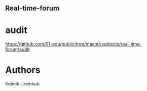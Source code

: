 ## Real-time-forum

# audit
https://github.com/01-edu/public/tree/master/subjects/real-time-forum/audit

# Authors
Kelmik
Ureinkub